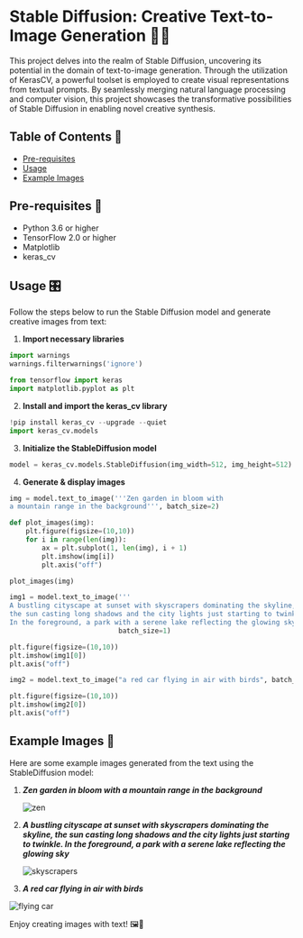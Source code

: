 # Stable Diffusion: Creative Text-to-Image Generation 🎨🔠

This project delves into the realm of Stable Diffusion, uncovering its potential in the domain of text-to-image generation. 
Through the utilization of KerasCV, a powerful toolset is employed to create visual representations from textual prompts. 
By seamlessly merging natural language processing and computer vision, this project showcases the transformative 
possibilities of Stable Diffusion in enabling novel creative synthesis. 

## Table of Contents 📑

- [Pre-requisites](#pre-requisites)
- [Usage](#usage)
- [Example Images](#example-images)

## Pre-requisites 🧩

- Python 3.6 or higher
- TensorFlow 2.0 or higher
- Matplotlib
- keras_cv

## Usage 🎛️

Follow the steps below to run the Stable Diffusion model and generate creative images from text:

1. **Import necessary libraries**
```python
import warnings
warnings.filterwarnings('ignore')

from tensorflow import keras
import matplotlib.pyplot as plt
```
2. **Install and import the keras_cv library**
```python
!pip install keras_cv --upgrade --quiet
import keras_cv.models
```
3. **Initialize the StableDiffusion model**
```python
model = keras_cv.models.StableDiffusion(img_width=512, img_height=512)
```
4. **Generate & display images**
```python
img = model.text_to_image('''Zen garden in bloom with
a mountain range in the background''', batch_size=2)

def plot_images(img):
    plt.figure(figsize=(10,10))
    for i in range(len(img)):
        ax = plt.subplot(1, len(img), i + 1)
        plt.imshow(img[i])
        plt.axis("off")

plot_images(img)

img1 = model.text_to_image('''
A bustling cityscape at sunset with skyscrapers dominating the skyline,
the sun casting long shadows and the city lights just starting to twinkle.
In the foreground, a park with a serene lake reflecting the glowing sky''',
                           batch_size=1)

plt.figure(figsize=(10,10))
plt.imshow(img1[0])
plt.axis("off")

img2 = model.text_to_image("a red car flying in air with birds", batch_size=1)

plt.figure(figsize=(10,10))
plt.imshow(img2[0])
plt.axis("off")
```

## Example Images 🌄

Here are some example images generated from the text using the StableDiffusion model:

1. **_Zen garden in bloom with a mountain range in the background_**

   ![zen](https://github.com/Aditya-NeuralNetNinja/Flagship-Projects/assets/108260519/09e86163-35eb-4ced-ac57-b6f0271ea3d4)
   
   
2. **_A bustling cityscape at sunset with skyscrapers dominating the skyline, the sun casting long shadows and the city lights just starting to twinkle. In the foreground, a park with a serene lake reflecting the glowing sky_**
  
   ![skyscrapers](https://github.com/Aditya-NeuralNetNinja/Flagship-Projects/assets/108260519/0033bb48-3230-45fe-8e8f-8dcdf6b5266c)

    

3. **_A red car flying in air with birds_**

  ![flying car](https://github.com/Aditya-NeuralNetNinja/Flagship-Projects/assets/108260519/fff58441-7962-48b9-a01d-28993e39de39)

  

Enjoy creating images with text! 🖼️🎉

